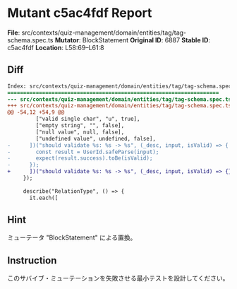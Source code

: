 # Mutant c5ac4fdf Report

**File**: src/contexts/quiz-management/domain/entities/tag/tag-schema.spec.ts
**Mutator**: BlockStatement
**Original ID**: 6887
**Stable ID**: c5ac4fdf
**Location**: L58:69–L61:8

## Diff

```diff
Index: src/contexts/quiz-management/domain/entities/tag/tag-schema.spec.ts
===================================================================
--- src/contexts/quiz-management/domain/entities/tag/tag-schema.spec.ts	original
+++ src/contexts/quiz-management/domain/entities/tag/tag-schema.spec.ts	mutated #6887
@@ -54,12 +54,9 @@
         ["valid single char", "u", true],
         ["empty string", "", false],
         ["null value", null, false],
         ["undefined value", undefined, false],
-      ])("should validate %s: %s -> %s", (_desc, input, isValid) => {
-        const result = UserId.safeParse(input);
-        expect(result.success).toBe(isValid);
-      });
+      ])("should validate %s: %s -> %s", (_desc, input, isValid) => {});
     });
 
     describe("RelationType", () => {
       it.each([
```

## Hint

ミューテータ "BlockStatement" による置換。

## Instruction

このサバイブ・ミューテーションを失敗させる最小テストを設計してください。
